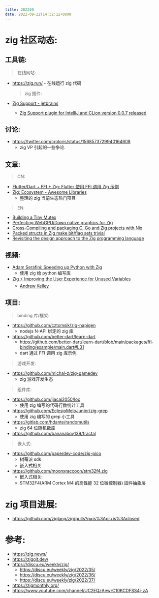 ```yaml
---
title: 202209
date: 2022-09-22T14:32:12+0800
---
```


# zig 社区动态:

## 工具链:

> 在线网站:

- https://zig.run/ - 在线运行 zig 代码

  > zig 插件:

- [Zig Support - jetbrains](https://plugins.jetbrains.com/plugin/18062-zig-support)
  - [Zig Support plugin for IntelliJ and CLion version 0.0.7 released](https://zig.news/marioariasc/zig-support-plugin-for-intellij-and-clion-version-007-released-1en8)

## 讨论:

- https://twitter.com/croloris/status/1568573729940164608
  - zig VP 引起的一些争论.

## 文章:

> CN:

- [Flutter/Dart + FFI + Zig: Flutter 使用 FFI 调用 Zig 示例](https://github.com/zigcc/forum/discussions/21)
- [Zig: Ecosystem - Awesome Libraries](https://github.com/hhstore/blog/issues/374)
  - 整理的 zig 当前生态热门项目

> EN:

- [Building a Tiny Mutex](https://zig.news/kprotty/building-a-tiny-mutex-537k)
- [Perfecting WebGPU/Dawn native graphics for Zig](https://devlog.hexops.com/2022/perfecting-webgpu-native/)
- [Cross-Compiling and packaging C, Go and Zig projects with Nix](https://flyx.org/cross-packaging/)
- [Packed structs in Zig make bit/flag sets trivial](https://devlog.hexops.com/2022/packed-structs-in-zig/)
- [Revisiting the design approach to the Zig programming language](https://about.sourcegraph.com/blog/zig-programming-language-revisiting-design-approach)

## 视频:

- [Adam Serafini: Speeding up Python with Zig](https://youtu.be/O0MmmZxdct4)
  - 使用 zig 给 python 编写库
- [Zig ⚡ Improving the User Experience for Unused Variables](https://vimeo.com/748218307)
  - [Andrew Kelley](https://vimeo.com/andrewrk)

## 项目:

> binding 库/框架:

- https://github.com/cztomsik/zig-napigen
  - nodejs N-API 绑定的 zig 库
- https://github.com/better-dart/learn-dart
  - https://github.com/better-dart/learn-dart/blob/main/packages/ffi-binding/example/main.dart#L31
  - dart 通过 FFI 调用 zig 库示例.

> 游戏开发:

- https://github.com/michal-z/zig-gamedev
  - zig 游戏开发生态

> 组件库:

- https://github.com/jiacai2050/loc
  - 使用 zig 编写的代码行数统计工具
- https://github.com/EclesioMeloJunior/zig-grep
  - 使用 zig 编写的 grep 小工具
- https://gitlab.com/hdante/randomutils
  - zig 64 位随机数库
- https://github.com/bananaboy139/fractal

> 嵌入式:

- https://github.com/paperdev-code/zig-pico
  - 树莓派 sdk
  - 嵌入式相关
- https://github.com/moonxraccoon/stm32f4.zig
  - 嵌入式相关:
  - STM32F4(ARM Cortex M4 的高性能 32 位微控制器) 固件抽象层

# zig 项目进展:

- https://github.com/ziglang/zig/pulls?q=is%3Apr+is%3Aclosed

# 参考:

- https://zig.news/
- https://ziggit.dev/
- https://discu.eu/weekly/zig/
  - https://discu.eu/weekly/zig/2022/35/
  - https://discu.eu/weekly/zig/2022/36/
  - https://discu.eu/weekly/zig/2022/37/
- https://zigmonthly.org/
- https://www.youtube.com/channel/UC2EQzAewrC10KCDFSS4j-zA
